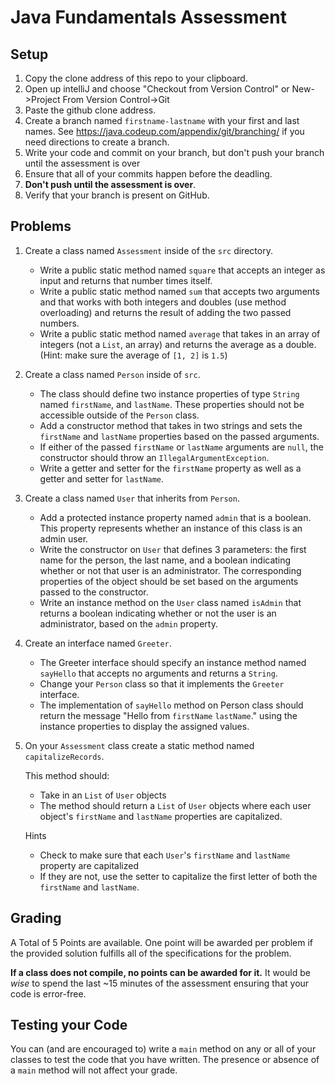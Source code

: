 # Java Fundamentals Assessment

## Setup

1. Copy the clone address of this repo to your clipboard. 
1. Open up intelliJ and choose "Checkout from Version Control" or New->Project From Version Control->Git
1. Paste the github clone address.
1. Create a branch named `firstname-lastname` with your first and last names. See https://java.codeup.com/appendix/git/branching/ if you need directions to create a branch.
1. Write your code and commit on your branch, but don't push your branch until
   the assessment is over
1. Ensure that all of your commits happen before the deadling.
1. **Don't push until the assessment is over**.
1. Verify that your branch is present on GitHub.

## Problems

1. Create a class named `Assessment` inside of the `src` directory.

    - Write a public static method named `square` that accepts an integer as
      input and returns that number times itself.
    - Write a public static method named `sum` that accepts two arguments and
      that works with both integers and doubles (use method overloading) and
      returns the result of adding the two passed numbers.
    - Write a public static method named `average` that takes in an array of
      integers (not a `List`, an array) and returns the average as a double.
      (Hint: make sure the average of `[1, 2]` is `1.5`)

1. Create a class named `Person` inside of `src`.

    - The class should define two instance properties of type `String` named
      `firstName`, and `lastName`. These properties should not be accessible
      outside of the `Person` class.
   - Add a constructor method that takes in two strings and sets the `firstName`
     and `lastName` properties based on the passed arguments.
    - If either of the passed `firstName` or `lastName` arguments are `null`,
      the constructor should throw an `IllegalArgumentException`.
    - Write a getter and setter for the `firstName` property as well as a getter
      and setter for `lastName`.

1. Create a class named `User` that inherits from `Person`.

    - Add a protected instance property named `admin` that is a boolean. This
      property represents whether an instance of this class is an admin user.
    - Write the constructor on `User` that defines 3 parameters: the first name
      for the person, the last name, and a boolean indicating whether or not
      that user is an administrator. The corresponding properties of the object
      should be set based on the arguments passed to the constructor.
    - Write an instance method on the `User` class named `isAdmin` that returns
      a boolean indicating whether or not the user is an administrator, based on
      the `admin` property.

1. Create an interface named `Greeter`.

    - The Greeter interface should specify an instance method named `sayHello`
      that accepts no arguments and returns a `String`.
	- Change your `Person` class so that it implements the `Greeter` interface.
    - The implementation of `sayHello` method on Person class should return
      the message "Hello from `firstName` `lastName`." using the instance
      properties to display the assigned values.

1. On your `Assessment` class create a static method named `capitalizeRecords`.

    This method should:

    - Take in an `List` of `User` objects
    - The method should return a `List` of `User` objects where each user
      object's `firstName` and `lastName` properties are capitalized.

    Hints

    - Check to make sure that each `User`'s `firstName` and `lastName` property
      are capitalized
    - If they are not, use the setter to capitalize the first letter of both the
      `firstName` and `lastName`.

## Grading

A Total of 5 Points are available. One point will be awarded per problem if the
provided solution fulfills all of the specifications for the problem.

**If a class does not compile, no points can be awarded for it.** It would be
*wise* to spend the last ~15 minutes of the assessment ensuring that your code is
error-free.

## Testing your Code

You can (and are encouraged to) write a `main` method on any or all of your
classes to test the code that you have written. The presence or absence of a
`main` method will not affect your grade.


